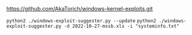 https://github.com/AkaTorich/windows-kernel-exploits.git

`python2 ./windows-exploit-suggester.py --update`
`python2 ./windows-exploit-suggester.py -d 2022-10-27-mssb.xls -i "systeminfo.txt"`